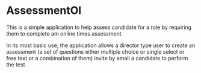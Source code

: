# AssessmentOI

This is a simple application to help assess candidate for a role by requiring them to complete am online times assessment

In its most basic use, the application allows a director type user to create an assessment (a set of questions either multiple choice or 
single select or free text or a combination of them) invite by email a candidate to perform the test






